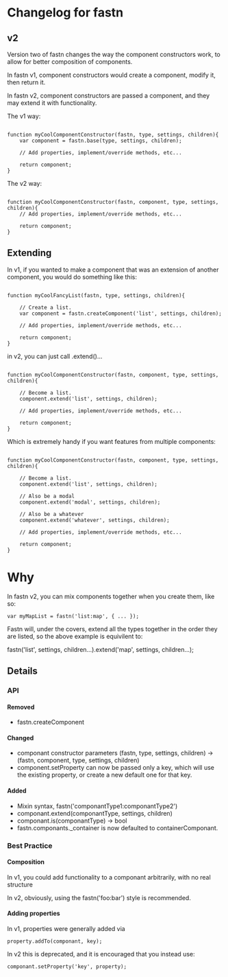 # Changelog for fastn


## v2

Version two of fastn changes the way the component constructors work, to allow for better composition of components.

In fastn v1, component constructors would create a component, modify it, then return it.

In fastn v2, component constructors are passed a component, and they may extend it with functionality.

The v1 way:

```

function myCoolComponentConstructor(fastn, type, settings, children){
    var component = fastn.base(type, settings, children);

    // Add properties, implement/override methods, etc...

    return component;
}

```

The v2 way:

```

function myCoolComponentConstructor(fastn, component, type, settings, children){
    // Add properties, implement/override methods, etc...

    return component;
}

```

## Extending

In v1, if you wanted to make a component that was an extension of another component, you would do something like this:

```

function myCoolFancyList(fastn, type, settings, children){

    // Create a list.
    var component = fastn.createComponent('list', settings, children);

    // Add properties, implement/override methods, etc...

    return component;
}

```

in v2, you can just call .extend()...


```

function myCoolComponentConstructor(fastn, component, type, settings, children){

    // Become a list.
    component.extend('list', settings, children);

    // Add properties, implement/override methods, etc...

    return component;
}

```

Which is extremely handy if you want features from multiple components:


```

function myCoolComponentConstructor(fastn, component, type, settings, children){

    // Become a list.
    component.extend('list', settings, children);

    // Also be a modal
    component.extend('modal', settings, children);

    // Also be a whatever
    component.extend('whatever', settings, children);

    // Add properties, implement/override methods, etc...

    return component;
}

```

# Why

In fastn v2, you can mix components together when you create them, like so:

```
var myMapList = fastn('list:map', { ... });
```

Fastn will, under the covers, extend all the types together in the order they are listed, so the above example is equivilent to:

fastn('list', settings, children...).extend('map', settings, children...);

## Details

### API

#### Removed

 - fastn.createComponent

#### Changed

 - componant constructor parameters (fastn, type, settings, children) -> (fastn, component, type, settings, children)
 - component.setProperty can now be passed only a key, which will use the existing property, or create a new default one for that key.

#### Added

 - Mixin syntax, fastn('componantType1:componantType2')
 - componant.extend(componantType, settings, children)
 - componant.is(componantType) -> bool
 - fastn.componants._container is now defaulted to containerComponant.

### Best Practice

#### Composition

In v1, you could add functionality to a componant arbitrarily, with no real structure

In v2, obviously, using the fastn('foo:bar') style is recommended.

#### Adding properties

In v1, properties were generally added via

```
property.addTo(componant, key);
```

In v2 this is deprecated, and it is encouraged that you instead use:

```
componant.setProperty('key', property);
```
